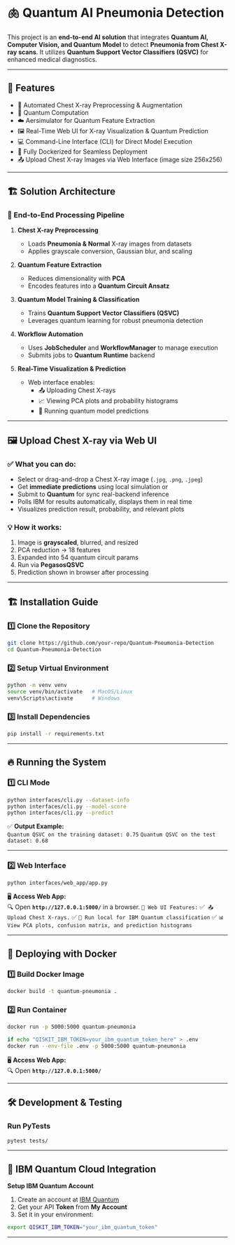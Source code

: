 # 🫁 Quantum AI Pneumonia Detection

This project is an **end-to-end AI solution** that integrates **Quantum AI, Computer Vision, and Quantum Model** to detect **Pneumonia from Chest X-ray scans**. It utilizes **Quantum Support Vector Classifiers (QSVC)** for enhanced medical diagnostics.

---

## 🚀 Features

- 🧠 Automated Chest X-ray Preprocessing & Augmentation  
- 🔬 Quantum Computation  
- ☁️ Aersimulator for Quantum Feature Extraction  
- 🖼️ Real-Time Web UI for X-ray Visualization & Quantum Prediction  
- 💻 Command-Line Interface (CLI) for Direct Model Execution  
- 🐳 Fully Dockerized for Seamless Deployment  
- 📤 Upload Chest X-ray Images via Web Interface (image size 256x256)

---

## 🏗 Solution Architecture

### 🔬 End-to-End Processing Pipeline

1. **Chest X-ray Preprocessing**  
   - Loads **Pneumonia & Normal** X-ray images from datasets  
   - Applies grayscale conversion, Gaussian blur, and scaling  

2. **Quantum Feature Extraction**  
   - Reduces dimensionality with **PCA**  
   - Encodes features into a **Quantum Circuit Ansatz**

3. **Quantum Model Training & Classification**  
   - Trains **Quantum Support Vector Classifiers (QSVC)** 
   - Leverages quantum learning for robust pneumonia detection

4. **Workflow Automation**  
   - Uses **JobScheduler** and **WorkflowManager** to manage execution  
   - Submits jobs to **Quantum Runtime** backend

5. **Real-Time Visualization & Prediction**  
   - Web interface enables:
     - 📤 Uploading Chest X-rays  
     - 📈 Viewing PCA plots and probability histograms  
     - 🧠 Running quantum model predictions

---

## 🖼 Upload Chest X-ray via Web UI

### ✅ What you can do:

- Select or drag-and-drop a Chest X-ray image (`.jpg`, `.png`, `.jpeg`)  
- Get **immediate predictions** using local simulation or  
- Submit to **Quantum** for sync real-backend inference  
- Polls IBM for results automatically, displays them in real time  
- Visualizes prediction result, probability, and relevant plots

### 💡 How it works:

1. Image is **grayscaled**, blurred, and resized  
2. PCA reduction → 18 features  
3. Expanded into 54 quantum circuit params  
4. Run via **PegasosQSVC**
5. Prediction shown in browser after processing  

---

## 🏗 Installation Guide

### 1️⃣ Clone the Repository

```bash
git clone https://github.com/your-repo/Quantum-Pneumonia-Detection
cd Quantum-Pneumonia-Detection
```

### 2️⃣ **Setup Virtual Environment**
```bash
python -m venv venv
source venv/bin/activate   # MacOS/Linux
venv\Scripts\activate      # Windows
```

### 3️⃣ **Install Dependencies**
```bash
pip install -r requirements.txt
```

---

## 🔥 Running the System

### **1️⃣ CLI Mode**
```bash
python interfaces/cli.py --dataset-info
python interfaces/cli.py --model-score
python interfaces/cli.py --predict
```
✅ **Output Example:**  
`Quantum QSVC on the training dataset: 0.75`
`Quantum QSVC on the test dataset: 0.68`

---

### **2️⃣ Web Interface**
```bash
python interfaces/web_app/app.py
```
🖥 **Access Web App:**  
🔍 Open **`http://127.0.0.1:5000/`** in a browser.
`📌 Web UI Features:`
✅` 📤 Upload Chest X-rays.`
✅ `🔬 Run local for IBM Quantum classification`
✅ `📊 View PCA plots, confusion matrix, and prediction histograms`

---

## 🐳 Deploying with Docker

### **1️⃣ Build Docker Image**
```bash
docker build -t quantum-pneumonia .
```

### **2️⃣ Run Container**
```bash
docker run -p 5000:5000 quantum-pneumonia

if echo "QISKIT_IBM_TOKEN=your_ibm_quantum_token_here" > .env
docker run --env-file .env -p 5000:5000 quantum-pneumonia
```

🖥 **Access Web App:**  
🔍 Open **`http://127.0.0.1:5000/`**

---

## 🛠️ Development & Testing

### **Run PyTests**
```bash
pytest tests/
```

---

## 💼 IBM Quantum Cloud Integration

**Setup IBM Quantum Account**  
1. Create an account at [IBM Quantum](https://quantum-computing.ibm.com/)
2. Get your API **Token** from **My Account**
3. Set it in your environment:
```bash
export QISKIT_IBM_TOKEN="your_ibm_quantum_token"
```

---
